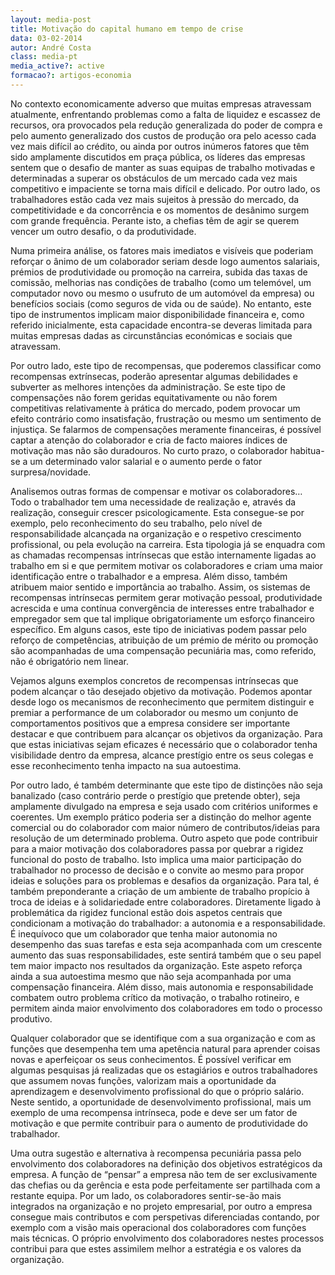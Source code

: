 ```yaml
---
layout: media-post
title: Motivação do capital humano em tempo de crise
data: 03-02-2014
autor: André Costa
class: media-pt
media_active?: active
formacao?: artigos-economia
---  
```


No contexto economicamente adverso que muitas empresas atravessam atualmente, enfrentando problemas como a falta de liquidez e escassez de recursos, ora provocados pela redução generalizada do poder de compra e pelo aumento generalizado dos custos de produção ora pelo acesso cada vez mais difícil ao crédito, ou ainda por outros inúmeros fatores que têm sido amplamente discutidos em praça pública, os líderes das empresas sentem que o desafio de manter as suas equipas de trabalho motivadas e determinadas a superar os obstáculos de um mercado cada vez mais competitivo e impaciente se torna mais difícil e delicado. Por outro lado, os trabalhadores estão cada vez mais sujeitos à pressão do mercado, da competitividade e da concorrência e os momentos de desânimo surgem com grande frequência. Perante isto, a chefias têm de agir se querem vencer um outro desafio, o da produtividade.

Numa primeira análise, os fatores mais imediatos e visíveis que poderiam reforçar o ânimo de um colaborador seriam desde logo aumentos salariais, prémios de produtividade ou promoção na carreira, subida das taxas de comissão, melhorias nas condições de trabalho (como um telemóvel, um computador novo ou mesmo o usufruto de um automóvel da empresa) ou benefícios sociais (como seguros de vida ou de saúde). No entanto, este tipo de instrumentos implicam maior disponibilidade financeira e, como referido inicialmente, esta capacidade encontra-se deveras limitada para muitas empresas dadas as circunstâncias económicas e sociais que atravessam.

Por outro lado, este tipo de recompensas, que poderemos classificar como recompensas extrínsecas, poderão apresentar algumas debilidades e subverter as melhores intenções da administração. Se este tipo de compensações não forem geridas equitativamente ou não forem competitivas relativamente à prática do mercado, podem provocar um efeito contrário como insatisfação, frustração ou mesmo um sentimento de injustiça. Se falarmos de compensações meramente financeiras, é possível captar a atenção do colaborador e cria de facto maiores índices de motivação mas não são duradouros. No curto prazo, o colaborador habitua-se a um determinado valor salarial e o aumento perde o fator surpresa/novidade.

Analisemos outras formas de compensar e motivar os colaboradores… Todo o trabalhador tem uma necessidade de realização e, através da realização, conseguir crescer psicologicamente. Esta consegue-se por exemplo, pelo reconhecimento do seu trabalho, pelo nível de responsabilidade alcançada na organização e o respetivo crescimento profissional, ou pela evolução na carreira. Esta tipologia já se enquadra com as chamadas recompensas intrínsecas que estão internamente ligadas ao trabalho em si e que permitem motivar os colaboradores e criam uma maior identificação entre o trabalhador e a empresa. Além disso, também atribuem maior sentido e importância ao trabalho. Assim, os sistemas de recompensas intrínsecas permitem gerar motivação pessoal, produtividade acrescida e uma contínua convergência de interesses entre trabalhador e empregador sem que tal implique obrigatoriamente um esforço financeiro específico. Em alguns casos, este tipo de iniciativas podem passar pelo reforço de competências, atribuição de um prémio de mérito ou promoção são acompanhadas de uma compensação pecuniária mas, como referido, não é obrigatório nem linear.

Vejamos alguns exemplos concretos de recompensas intrínsecas que podem alcançar o tão desejado objetivo da motivação. Podemos apontar desde logo os mecanismos de reconhecimento que permitem distinguir e premiar a performance de um colaborador ou mesmo um conjunto de comportamentos positivos que a empresa considere ser importante destacar e que contribuem para alcançar os objetivos da organização. Para que estas iniciativas sejam eficazes é necessário que o colaborador tenha visibilidade dentro da empresa, alcance prestígio entre os seus colegas e esse reconhecimento tenha impacto na sua autoestima.

Por outro lado, é também determinante que este tipo de distinções não seja banalizado (caso contrário perde o prestígio que pretende obter), seja amplamente divulgado na empresa e seja usado com critérios uniformes e coerentes. Um exemplo prático poderia ser a distinção do melhor agente comercial ou do colaborador com maior número de contributos/ideias para resolução de um determinado problema. Outro aspeto que pode contribuir para a maior motivação dos colaboradores passa por quebrar a rigidez funcional do posto de trabalho. Isto implica uma maior participação do trabalhador no processo de decisão e o convite ao mesmo para propor ideias e soluções para os problemas e desafios da organização. Para tal, é também preponderante a criação de um ambiente de trabalho propício à troca de ideias e à solidariedade entre colaboradores. Diretamente ligado à problemática da rigidez funcional estão dois aspetos centrais que condicionam a motivação do trabalhador: a autonomia e a responsabilidade. É inequívoco que um colaborador que tenha maior autonomia no desempenho das suas tarefas e esta seja acompanhada com um crescente aumento das suas responsabilidades, este sentirá também que o seu papel tem maior impacto nos resultados da organização. Este aspeto reforça ainda a sua autoestima mesmo que não seja acompanhada por uma compensação financeira. Além disso, mais autonomia e responsabilidade combatem outro problema crítico da motivação, o trabalho rotineiro, e permitem ainda maior envolvimento dos colaboradores em todo o processo produtivo.

Qualquer colaborador que se identifique com a sua organização e com as funções que desempenha tem uma apetência natural para aprender coisas novas e aperfeiçoar os seus conhecimentos. É possível verificar em algumas pesquisas já realizadas que os estagiários e outros trabalhadores que assumem novas funções, valorizam mais a oportunidade da aprendizagem e desenvolvimento profissional do que o próprio salário. Neste sentido, a oportunidade de desenvolvimento profissional, mais um exemplo de uma recompensa intrínseca, pode e deve ser um fator de motivação e que permite contribuir para o aumento de produtividade do trabalhador.

Uma outra sugestão e alternativa à recompensa pecuniária passa pelo envolvimento dos colaboradores na definição dos objetivos estratégicos da empresa. A função de “pensar” a empresa não tem de ser exclusivamente das chefias ou da gerência e esta pode perfeitamente ser partilhada com a restante equipa. Por um lado, os colaboradores sentir-se-ão mais integrados na organização e no projeto empresarial, por outro a empresa consegue mais contributos e com perspetivas diferenciadas contando, por exemplo com a visão mais operacional dos colaboradores com funções mais técnicas. O próprio envolvimento dos colaboradores nestes processos contribui para que estes assimilem melhor a estratégia e os valores da organização. 
